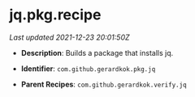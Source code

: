 # jq.pkg.recipe

_Last updated 2021-12-23 20:01:50Z_

- **Description**: Builds a package that installs jq.

- **Identifier**: `com.github.gerardkok.pkg.jq`

- **Parent Recipes**: `com.github.gerardkok.verify.jq`
